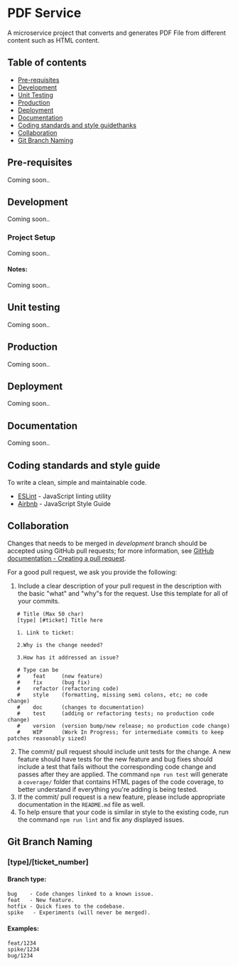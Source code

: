 # PDF Service

A microservice project that converts and generates PDF File from different content such as HTML content.

## Table of contents

- [Pre-requisites](#pre-requisites)
- [Development](#development)
- [Unit Testing](#unit-testing)
- [Production](#production)
- [Deployment](#deployment)
- [Documentation](#documentation)
- [Coding standards and style guidethanks](#coding-standards-and-style-guide)
- [Collaboration](#collaboration)
- [Git Branch Naming](#git-branch-naming)

##

## Pre-requisites
Coming soon..

## Development
Coming soon..

### Project Setup
Coming soon..

#### Notes:
Coming soon..

## Unit testing
Coming soon..

## Production
Coming soon..

## Deployment
Coming soon..

## Documentation
Coming soon..

## Coding standards and style guide

To write a clean, simple and maintainable code.

- [ESLint](https://eslint.org/docs/rules/) - JavaScript linting utility
- [Airbnb](https://github.com/airbnb/javascript) - JavaScript Style Guide

## Collaboration

Changes that needs to be merged in _development_ branch should be accepted using GitHub pull requests; for more information, see
[GitHub documentation - Creating a pull request](https://help.github.com/articles/creating-a-pull-request/).

For a good pull request, we ask you provide the following:

1.  Include a clear description of your pull request in the description
    with the basic "what" and "why"s for the request. Use this template for all of your commits.

```
   # Title (Max 50 char)
   [type] [#ticket] Title here

   1. Link to ticket:

   2.Why is the change needed?

   3.How has it addressed an issue?

   # Type can be
   #    feat     (new feature)
   #    fix      (bug fix)
   #    refactor (refactoring code)
   #    style    (formatting, missing semi colons, etc; no code change)
   #    doc      (changes to documentation)
   #    test     (adding or refactoring tests; no production code change)
   #    version  (version bump/new release; no production code change)
   #    WIP      (Work In Progress; for intermediate commits to keep patches reasonably sized)
```

2. The commit/ pull request should include unit tests for the change. A new feature should
   have tests for the new feature and bug fixes should include a test that fails
   without the corresponding code change and passes after they are applied.
   The command `npm run test` will generate a `coverage/` folder that
   contains HTML pages of the code coverage, to better understand if everything
   you're adding is being tested.
3. If the commit/ pull request is a new feature, please include appropriate documentation
   in the `README.md` file as well.
4. To help ensure that your code is similar in style to the existing code,
   run the command `npm run lint` and fix any displayed issues.

## Git Branch Naming

### [type]/[ticket_number]

#### Branch type:

```
bug    - Code changes linked to a known issue.
feat   - New feature.
hotfix - Quick fixes to the codebase.
spike   - Experiments (will never be merged).
```

#### Examples:

```
feat/1234
spike/1234
bug/1234
```
